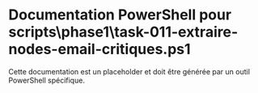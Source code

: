 # Documentation PowerShell pour scripts\phase1\task-011-extraire-nodes-email-critiques.ps1

Cette documentation est un placeholder et doit être générée par un outil PowerShell spécifique.
